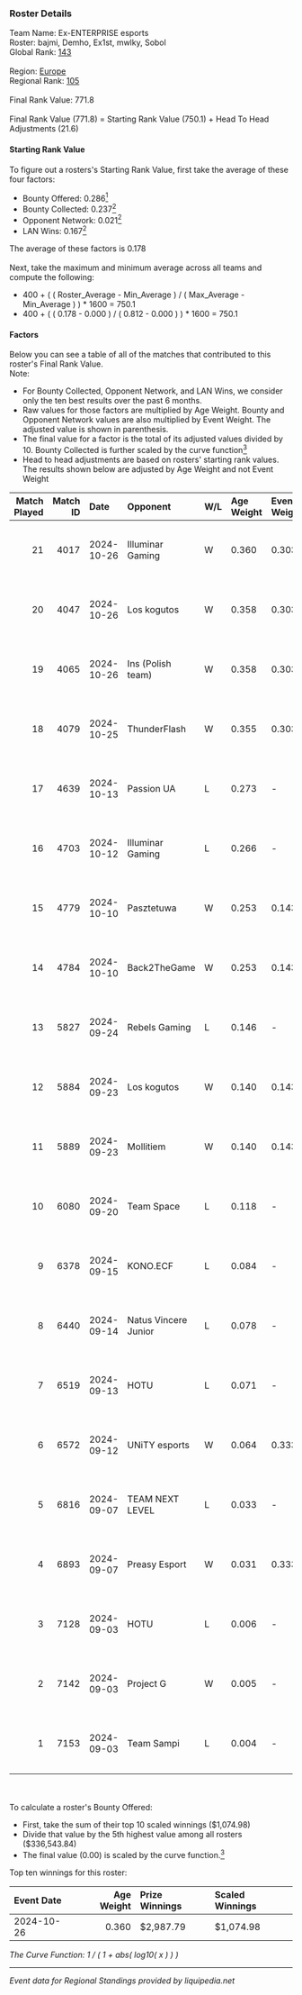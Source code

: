 ### Roster Details<br />
Team Name: Ex-ENTERPRISE esports<br />
Roster: bajmi, Demho, Ex1st, mwlky, Sobol<br />
Global Rank: [143](../../standings_global_2025_03_01.md)<br />
<br />
Region: [Europe]( ../../standings_europe_2025_03_01.md)<br />
Regional Rank: [105]( ../../standings_europe_2025_03_01.md)<br />
<br />
Final Rank Value:  771.8<br />
<br />
Final Rank Value (771.8) = Starting Rank Value (750.1) + Head To Head Adjustments (21.6)<br />

#### Starting Rank Value<br />
To figure out a rosters's Starting Rank Value, first take the average of these four factors:<br />
- Bounty Offered: 0.286[<sup>1</sup>](#table2)
- Bounty Collected: 0.237[<sup>2</sup>](#table1)
- Opponent Network: 0.021[<sup>2</sup>](#table1)
- LAN Wins: 0.167[<sup>2</sup>](#table1)

The average of these factors is 0.178<br />
<br />
Next, take the maximum and minimum average across all teams and compute the following:<br />
- 400 + ( ( Roster_Average - Min_Average ) / ( Max_Average - Min_Average ) ) * 1600 = 750.1
- 400 + ( ( 0.178 - 0.000 ) / ( 0.812 - 0.000 ) ) * 1600 = 750.1


#### Factors<br />
Below you can see a table of all of the matches that contributed to this roster's Final Rank Value.<br />
Note:<br />

- For Bounty Collected, Opponent Network, and LAN Wins, we consider only the ten best results over the past 6 months.
- Raw values for those factors are multiplied by Age Weight. Bounty and Opponent Network values are also multiplied by Event Weight. The adjusted value is shown in parenthesis.
- The final value for a factor is the total of its adjusted values divided by 10. Bounty Collected is further scaled by the curve function[<sup>3</sup>](#curveFunction)
- Head to head adjustments are based on rosters' starting rank values. The results shown below are adjusted by Age Weight and not Event Weight
<span id="table1"></span><br />


| Match Played | Match ID | Date       | Opponent             | W/L | Age Weight | Event Weight | Bounty Collected | Opponent Network | LAN Wins  | H2H Adj. | Roster                             |
| -: | -: | :- | :- | :- | :- | :- | :- | :- | :- | -: | :- |
|           21 |     4017 | 2024-10-26 | Illuminar Gaming     | W   | 0.360      | 0.303        | 0.007 (0.001)    | 0.669 (0.073)    | 1 (0.360) |     7.43 | bajmi, Demho, Ex1st, mwlky, Sobol  |
|           20 |     4047 | 2024-10-26 | Los kogutos          | W   | 0.358      | 0.303        | 0.032 (0.003)    | 0.597 (0.065)    | 1 (0.358) |     8.35 | bajmi, Demho, Ex1st, mwlky, Sobol  |
|           19 |     4065 | 2024-10-26 | Ins (Polish team)    | W   | 0.358      | 0.303        | 0.004 (0.000)    | 0.321 (0.035)    | 1 (0.358) |     4.92 | bajmi, Demho, Ex1st, mwlky, Sobol  |
|           18 |     4079 | 2024-10-25 | ThunderFlash         | W   | 0.355      | 0.303        | 0.000 (0.000)    | 0.026 (0.003)    | 1 (0.355) |     2.25 | bajmi, Demho, Ex1st, mwlky, Sobol  |
|           17 |     4639 | 2024-10-13 | Passion UA           | L   | 0.273      | -            | -                | -                | -         |    -1.50 | bajmi, Demho, Ex1st, mwlky, Sobol  |
|           16 |     4703 | 2024-10-12 | Illuminar Gaming     | L   | 0.266      | -            | -                | -                | -         |    -2.63 | bajmi, Demho, Ex1st, mwlky, Sobol  |
|           15 |     4779 | 2024-10-10 | Pasztetuwa           | W   | 0.253      | 0.143        | 0.000 (0.000)    | 0.009 (0.000)    | 0 (0.000) |     0.97 | bajmi, Demho, Ex1st, mwlky, Sobol  |
|           14 |     4784 | 2024-10-10 | Back2TheGame         | W   | 0.253      | 0.143        | 0.001 (0.000)    | 0.266 (0.010)    | 0 (0.000) |     3.95 | bajmi, Demho, Ex1st, mwlky, Sobol  |
|           13 |     5827 | 2024-09-24 | Rebels Gaming        | L   | 0.146      | -            | -                | -                | -         |    -2.03 | Demho, Ex1st, mwlky, sk1tt, Sobol  |
|           12 |     5884 | 2024-09-23 | Los kogutos          | W   | 0.140      | 0.143        | 0.032 (0.001)    | 0.597 (0.012)    | 0 (0.000) |     3.58 | Demho, Ex1st, mwlky, sk1tt, Sobol  |
|           11 |     5889 | 2024-09-23 | Mollitiem            | W   | 0.140      | 0.143        | 0.000 (0.000)    | 0.000 (0.000)    | 0 (0.000) |     0.55 | Demho, Ex1st, mwlky, sk1tt, Sobol  |
|           10 |     6080 | 2024-09-20 | Team Space           | L   | 0.118      | -            | -                | -                | -         |    -2.99 | bajmi, Demho, Ex1st, m4tthi, Sobol |
|            9 |     6378 | 2024-09-15 | KONO.ECF             | L   | 0.084      | -            | -                | -                | -         |    -0.75 | bajmi, Demho, Ex1st, mwlky, Sobol  |
|            8 |     6440 | 2024-09-14 | Natus Vincere Junior | L   | 0.078      | -            | -                | -                | -         |    -0.56 | bajmi, Demho, Ex1st, mwlky, Sobol  |
|            7 |     6519 | 2024-09-13 | HOTU                 | L   | 0.071      | -            | -                | -                | -         |    -1.20 | bajmi, Demho, Ex1st, m4tthi, Sobol |
|            6 |     6572 | 2024-09-12 | UNiTY esports        | W   | 0.064      | 0.333        | 0.025 (0.001)    | 0.416 (0.009)    | 0 (0.000) |     1.24 | bajmi, Demho, Ex1st, mwlky, Sobol  |
|            5 |     6816 | 2024-09-07 | TEAM NEXT LEVEL      | L   | 0.033      | -            | -                | -                | -         |    -0.38 | bajmi, Demho, Ex1st, fr3nd, Sobol  |
|            4 |     6893 | 2024-09-07 | Preasy Esport        | W   | 0.031      | 0.333        | 0.012 (0.000)    | 0.682 (0.007)    | 0 (0.000) |     0.56 | bajmi, Demho, Ex1st, mwlky, Sobol  |
|            3 |     7128 | 2024-09-03 | HOTU                 | L   | 0.006      | -            | -                | -                | -         |    -0.11 | bajmi, Demho, Ex1st, fr3nd, Sobol  |
|            2 |     7142 | 2024-09-03 | Project G            | W   | 0.005      | -            | -                | -                | -         |     0.02 | bajmi, Demho, Ex1st, mwlky, Sobol  |
|            1 |     7153 | 2024-09-03 | Team Sampi           | L   | 0.004      | -            | -                | -                | -         |    -0.05 | bajmi, Demho, Ex1st, fr3nd, Sobol  |

<br />
<span id="table2"></span><br />
To calculate a roster's Bounty Offered:<br />

- First, take the sum of their top 10 scaled winnings ($1,074.98)
- Divide that value by the 5th highest value among all rosters ($336,543.84)
- The final value (0.00) is scaled by the curve function.[<sup>3</sup>](#curveFunction)

Top ten winnings for this roster:<br />

| Event Date | Age Weight | Prize Winnings | Scaled Winnings |
| :- | -: | :- | :- |
| 2024-10-26 |      0.360 | $2,987.79      | $1,074.98       |


<span id="curveFunction"></span>_The Curve Function: 1 / ( 1 + abs( log10( x ) ) )_<br />

---
_Event data for Regional Standings provided by liquipedia.net_<br />
